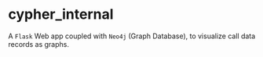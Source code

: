 # cypher_internal

A `Flask` Web app coupled with `Neo4j` (Graph Database), to visualize call data records as graphs. 
